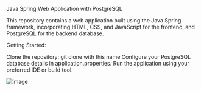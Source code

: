 Java Spring Web Application with PostgreSQL

This repository contains a web application built using the Java Spring framework, incorporating HTML, CSS, and JavaScript for the frontend, and PostgreSQL for the backend database.

Getting Started:

Clone the repository: git clone with this name 
Configure your PostgreSQL database details in application.properties.
Run the application using your preferred IDE or build tool.


![image](https://github.com/Cosmin0105/Management-of-a-car-service/assets/120392090/44fdf04c-9d83-4e39-b7e9-245337029f7b)
